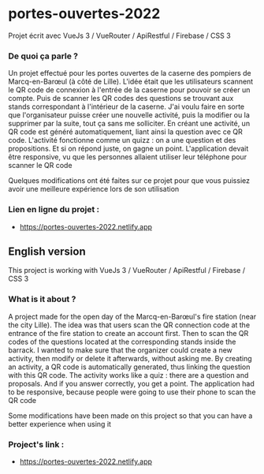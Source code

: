 # portes-ouvertes-2022

Projet écrit avec VueJs 3 / VueRouter / ApiRestful / Firebase / CSS 3

### De quoi ça parle ?
Un projet effectué pour les portes ouvertes de la caserne des pompiers de Marcq-en-Barœul (à côté de Lille). L'idée était que les utilisateurs scannent le QR code de connexion à l'entrée de la caserne pour pouvoir se créer un compte. Puis de scanner les QR codes des questions se trouvant aux stands correspondant à l'intérieur de la caserne. J'ai voulu faire en sorte que l'organisateur puisse créer une nouvelle activité, puis la modifier ou la supprimer par la suite, tout ça sans me solliciter. En créant une activité, un QR code est généré automatiquement, liant ainsi la question avec ce QR code. L'activité fonctionne comme un quizz : on a une question et des propositions. Et si on répond juste, on gagne un point. L'application devait être responsive, vu que les personnes allaient utiliser leur téléphone pour scanner le QR code

Quelques modifications ont été faites sur ce projet pour que vous puissiez avoir une meilleure expérience lors de son utilisation

### Lien en ligne du projet :
- https://portes-ouvertes-2022.netlify.app

## English version

This project is working with VueJs 3 / VueRouter / ApiRestful / Firebase / CSS 3

### What is it about ?
A project made for the open day of the Marcq-en-Barœul's fire station (near the city Lille). The idea was that users scan the QR connection code at the entrance of the fire station to create an account first. Then to scan the QR codes of the questions located at the corresponding stands inside the barrack. I wanted to make sure that the organizer could create a new activity, then modify or delete it afterwards, without asking me. By creating an activity, a QR code is automatically generated, thus linking the question with this QR code. The activity works like a quiz : there are a question and proposals. And if you answer correctly, you get a point. The application had to be responsive, because people were going to use their phone to scan the QR code

Some modifications have been made on this project so that you can have a better experience when using it

### Project's link :
- https://portes-ouvertes-2022.netlify.app
